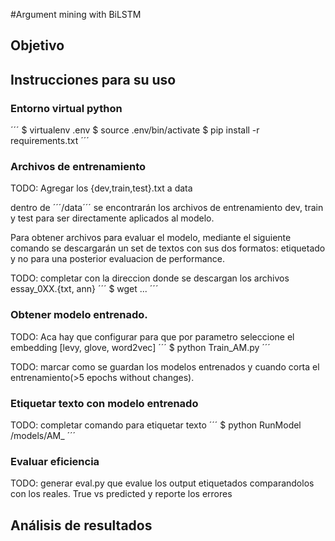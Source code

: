 #Argument mining with BiLSTM

## Objetivo

## Instrucciones para su uso
### Entorno virtual python

´´´
$ virtualenv .env
$ source .env/bin/activate
$ pip install -r requirements.txt
´´´

### Archivos de entrenamiento
TODO: Agregar los {dev,train,test}.txt a data

dentro de ´´´/data´´´ se encontrarán los archivos de entrenamiento dev, train y test para ser directamente aplicados al modelo.

Para obtener archivos para evaluar el modelo, mediante el siguiente comando se descargarán un set de textos con sus dos formatos: etiquetado y no para una posterior evaluacion de performance.  

TODO: completar con la direccion donde se descargan los archivos essay_0XX.{txt, ann}
´´´
$ wget ...
´´´

### Obtener modelo entrenado.
TODO: Aca hay que configurar para que por parametro seleccione el embedding [levy, glove, word2vec]
´´´
$ python Train_AM.py
´´´

TODO: marcar como se guardan los modelos entrenados y cuando corta el entrenamiento(>5 epochs without changes).

### Etiquetar texto con modelo entrenado

TODO: completar comando para etiquetar texto
´´´
$ python RunModel /models/AM_
´´´

### Evaluar eficiencia
TODO: generar eval.py que evalue los output etiquetados comparandolos con los reales. True vs predicted y reporte los errores


## Análisis de resultados